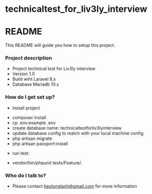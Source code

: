 # technicaltest_for_liv3ly_interview
# README #

This README will guide you how to setup this project.

### Project description ###

* Project technical test for Liv3ly interview
* Version 1.0
* Build wiht Laravel 8.x
* Database Mariadb 10.x

### How do I get set up? ###

* Install project
- composer install
- cp .env.example .env
- create database name: technicaltestforliv3lyinterview
- update database config to match with your local machine config
- php artisan migrate
- php artisan passport:install

* run test:
- vendor/bin/phpunit tests/Feature/.


### Who do I talk to? ###

* Please contact tieulonglanh@gmail.com for more information
